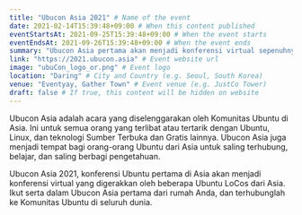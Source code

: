 ```yaml
---
title: "Ubucon Asia 2021" # Name of the event
date: 2021-02-14T15:39:48+09:00 # When this content published
eventStartsAt: 2021-09-25T15:39:48+09:00 # When the event starts
eventEndsAt: 2021-09-26T15:39:48+09:00 # When the event ends
summary: "Ubucon Asia pertama akan menjadi konferensi virtual sepenuhnya"
link: "https://2021.ubucon.asia" # Event website url
image: "ubuCon_logo_or.png" # Event logo
location: "Daring" # City and Country (e.g. Seoul, South Korea)
venue: "Eventyay, Gather Town" # Event venue (e.g. JustCo Tower)
draft: false # If true, this content will be hidden on website
---
```


Ubucon Asia adalah acara yang diselenggarakan oleh Komunitas Ubuntu di Asia. Ini untuk semua orang yang terlibat atau tertarik dengan Ubuntu, Linux, dan teknologi Sumber Terbuka dan Gratis lainnya. Ubucon Asia juga menjadi tempat bagi orang-orang Ubuntu dari Asia untuk saling terhubung, belajar, dan saling berbagi pengetahuan.

Ubucon Asia 2021, konferensi Ubuntu pertama di Asia akan menjadi konferensi virtual yang digerakkan oleh beberapa Ubuntu LoCos dari Asia. Ikut serta dalam Ubucon Asia pertama dari rumah Anda, dan terhubunglah ke Komunitas Ubuntu di seluruh dunia.